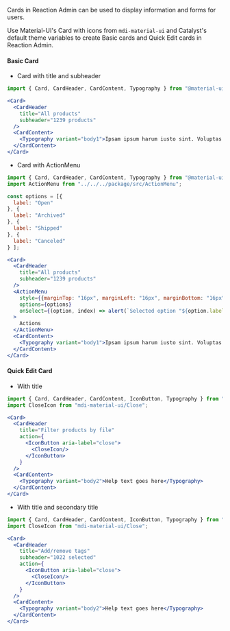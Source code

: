 Cards in Reaction Admin can be used to display information and forms for users.

Use Material-UI's Card with icons from `mdi-material-ui` and Catalyst's default theme variables to create Basic cards and Quick Edit cards in Reaction Admin.

#### Basic Card

- Card with title and subheader

```jsx
import { Card, CardHeader, CardContent, Typography } from "@material-ui/core";

<Card>
  <CardHeader
    title="All products"
    subheader="1239 products"
  />
  <CardContent>
    <Typography variant="body1">Ipsam ipsum harum iusto sint. Voluptas animi quaerat voluptate laudantium iure quasi est. Nemo ducimus nemo blanditiis explicabo eos velit. Aut eos ab quis asperiores ab esse ex est. Asperiores ut officia sed necessitatibus porro dolorem eligendi qui. Dolores quod sit accusamus impedit ipsam neque animi.</Typography>
  </CardContent>
</Card>
```

- Card with ActionMenu

```jsx
import { Card, CardHeader, CardContent, Typography } from "@material-ui/core";
import ActionMenu from "../../../package/src/ActionMenu";

const options = [{
  label: "Open"
}, {
  label: "Archived"
}, {
  label: "Shipped"
}, {
  label: "Canceled"
} ];

<Card>
  <CardHeader
    title="All products"
    subheader="1239 products"
  />
  <ActionMenu
    style={{marginTop: "16px", marginLeft: "16px", marginBottom: "16px"}}
    options={options}
    onSelect={(option, index) => alert(`Selected option "${option.label}" at index (${index})`)}
  >
    Actions
  </ActionMenu>
  <CardContent>
    <Typography variant="body1">Ipsam ipsum harum iusto sint. Voluptas animi quaerat voluptate laudantium iure quasi est. Nemo ducimus nemo blanditiis explicabo eos velit. Aut eos ab quis asperiores ab esse ex est. Asperiores ut officia sed necessitatibus porro dolorem eligendi qui. Dolores quod sit accusamus impedit ipsam neque animi.</Typography>
  </CardContent>
</Card>
```

#### Quick Edit Card

- With title

```jsx
import { Card, CardHeader, CardContent, IconButton, Typography } from "@material-ui/core";
import CloseIcon from "mdi-material-ui/Close";

<Card>
  <CardHeader
    title="Filter products by file"
    action={
      <IconButton aria-label="close">
        <CloseIcon/>
      </IconButton>
    }
  />
  <CardContent>
    <Typography variant="body2">Help text goes here</Typography>
  </CardContent>
</Card>
```

- With title and secondary title

```jsx
import { Card, CardHeader, CardContent, IconButton, Typography } from "@material-ui/core";
import CloseIcon from "mdi-material-ui/Close";

<Card>
  <CardHeader
    title="Add/remove tags"
    subheader="1022 selected"
    action={
      <IconButton aria-label="close">
        <CloseIcon/>
      </IconButton>
    }
  />
  <CardContent>
    <Typography variant="body2">Help text goes here</Typography>
  </CardContent>
</Card>
```